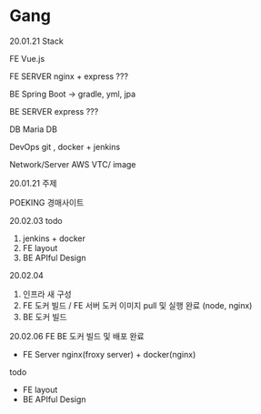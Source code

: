 # Gang



20.01.21 Stack

FE
Vue.js

FE SERVER
nginx + express ???

BE
Spring Boot -> gradle, yml, jpa

BE SERVER
express ???

DB
Maria DB

DevOps
git , docker + jenkins

Network/Server
AWS VTC/ image

20.01.21 주제 

POEKING 경매사이트

20.02.03 todo

1. jenkins + docker 
2. FE layout
3. BE APIful Design

20.02.04 

1. 인프라 새 구성
2. FE 도커 빌드 / FE 서버 도커 이미지 pull 및 실행 완료 (node, nginx)
3. BE 도커 빌드

20.02.06
FE BE 도커 빌드 및 배포 완료
 - FE Server nginx(froxy server) + docker(nginx)

todo 
 - FE layout
 - BE APIful Design

